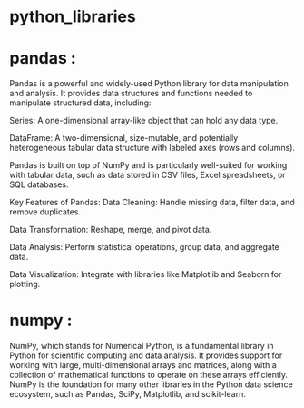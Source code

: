 # python_libraries
# pandas :
Pandas is a powerful and widely-used Python library for data manipulation and analysis. It provides data structures and functions needed to manipulate structured data, including:

Series: A one-dimensional array-like object that can hold any data type.

DataFrame: A two-dimensional, size-mutable, and potentially heterogeneous tabular data structure with labeled axes (rows and columns).

Pandas is built on top of NumPy and is particularly well-suited for working with tabular data, such as data stored in CSV files, Excel spreadsheets, or SQL databases.

Key Features of Pandas:
Data Cleaning: Handle missing data, filter data, and remove duplicates.

Data Transformation: Reshape, merge, and pivot data.

Data Analysis: Perform statistical operations, group data, and aggregate data.

Data Visualization: Integrate with libraries like Matplotlib and Seaborn for plotting.

# numpy :
NumPy, which stands for Numerical Python, is a fundamental library in Python for scientific computing and data analysis. It provides support for working with large, multi-dimensional arrays and matrices, along with a collection of mathematical functions to operate on these arrays efficiently. NumPy is the foundation for many other libraries in the Python data science ecosystem, such as Pandas, SciPy, Matplotlib, and scikit-learn.
